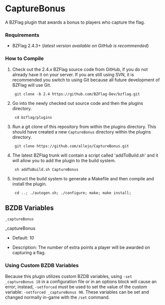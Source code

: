 # CaptureBonus

A BZFlag plugin that awards a bonus to players who capture the flag.

### Requirements

- BZFlag 2.4.3+ (*latest version available on GitHub is recommended*)

### How to Compile

1. Check out the 2.4.x BZFlag source code from GitHub, if you do not already have it on your server. If you are still using SVN, it is recommended you switch to using Git because all future development of BZFlag will use Git.

        git clone -b 2.4 https://github.com/BZFlag-Dev/bzflag.git

2. Go into the newly checked out source code and then the plugins directory.
        
        cd bzflag/plugins

3. Run a git clone of this repository from within the plugins directory. This should have created a new `CaptureBonus` directory within the plugins directory.

        git clone https://github.com/allejo/CaptureBonus.git

4. The latest BZFlag trunk will contain a script called 'addToBuild.sh' and it will allow you to add the plugin to the build system.

        sh addToBuild.sh CaptureBonus

5. Instruct the build system to generate a Makefile and then compile and install the plugin.

        cd ..; ./autogen.sh; ./configure; make; make install;

## BZDB Variables

    _captureBonus

_captureBonus

- Default: *10*

- Description: The number of extra points a player will be awarded on capturing a flag.


### Using Custom BZDB Variables

Because this plugin utilizes custom BZDB variables, using `-set _captureBonus 10` in a configuration file or in an options block will cause an error; instead, `-setforced` must be used to set the value of the custom variable: `-setforced _captureBonus 90`. These variables can be set and changed normally in-game with the `/set` command.
